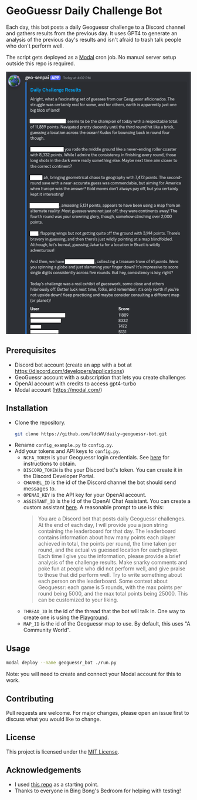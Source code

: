 # GeoGuessr Daily Challenge Bot
Each day, this bot posts a daily Geoguessr challenge to a Discord channel and gathers results from the previous day. It uses GPT4 to generate an analysis of the previous day's results and isn't afraid to trash talk people who don't perform well.

The script gets deployed as a [Modal](https://modal.com) cron job. No manual server setup outside this repo is required.

![Screenshot of the bot in operation](./screenshot.png)

## Prerequisites

- Discord bot account (create an app with a bot at https://discord.com/developers/applications)
- GeoGuessr account with a subscription that lets you create challenges
- OpenAI account with credits to access gpt4-turbo
- Modal account (https://modal.com/)

## Installation

- Clone the repository.
    ```bash
    git clone https://github.com/ldcWV/daily-geoguessr-bot.git
    ```
- Rename `config_example.py` to `config.py`.
- Add your tokens and API keys to `config.py`.
    - `NCFA_TOKEN` is your Geoguessr login credentials. See [here](https://github.com/SafwanSipai/geo-insight?tab=readme-ov-file#getting-your-_ncfa-cookie) for instructions to obtain.
    - `DISCORD_TOKEN` is the your Discord bot's token. You can create it in the Discord Developer Portal.
    - `CHANNEL_ID` is the id of the Discord channel the bot should send messages to.
    - `OPENAI_KEY` is the API key for your OpenAI account.
    - `ASSISTANT_ID` is the id of the OpenAI Chat Assistant. You can create a custom assistant [here](https://platform.openai.com/assistants). A reasonable prompt to use is this:
        > You are a Discord bot that posts daily Geoguessr challenges. At the end of each day, I will provide you a json string containing the leaderboard for that day. The leaderboard contains information about how many points each player achieved in total, the points per round, the time taken per round, and the actual vs guessed location for each player. Each time I give you the information, please provide a brief analysis of the challenge results. Make snarky comments and poke fun at people who did not perform well, and give praise to those that did perform well. Try to write something about each person on the leaderboard. Some context about Geoguessr: each game is 5 rounds, with the max points per round being 5000, and the max total points being 25000.
        This can be customized to your liking.
    - `THREAD_ID` is the id of the thread that the bot will talk in. One way to create one is using the [Playground](https://platform.openai.com/playground/assistants).
    - `MAP_ID` is the id of the Geoguessr map to use. By default, this uses "A Community World".

## Usage

```bash
modal deploy --name geoguessr_bot ./run.py
```

Note: you will need to create and connect your Modal account for this to work.

## Contributing

Pull requests are welcome. For major changes, please open an issue first to discuss what you would like to change.

## License

This project is licensed under the [MIT License](https://opensource.org/licenses/MIT).

## Acknowledgements

- I used [this repo](https://github.com/sh-mug/daily-geoguessr-bot) as a starting point.
- Thanks to everyone in Bing Bong's Bedroom for helping with testing!
